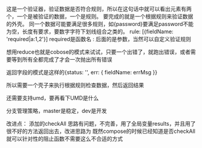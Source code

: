这是一个验证器，验证数据是否符合规则，所以在这句话中就可以看出元素有两个，一个是被验证的数据，一个是规则。
要完成的就是一个根据规则来验证数据的外壳。
同一个数据可能要满足很多规则，如{password}要满足password不能为空，长度有要求，要数字字符下划线组合之类的。
rule: [{fieldName: 'required|a:1,2'}] required是函数名 : 后面的是参数，当然可以自定义验证规则

想用reduce也就是cobose的模式来试试，只要一个出错了，就跑出错误，或者需要等到所有全都完成了才会一次抛出所有错误

返回字段的模式是这样的{status: '', err: {
fieldName: errMsg 
}}

所以需要一个壳子来执行根据规则检查数据，然后返回结果

还需要支持umd，要再看下UMD是什么

分支管理策略，master是稳定，dev是开发

改进点：
添加的checkAll 思路有问题，不完善，用了全局变量results，并且用了很不好的方法返回出去，改进思路为 既然compose的时候已经知道是否checkAll 就可以针对性的阻止函数不需要这么不合适的方式
